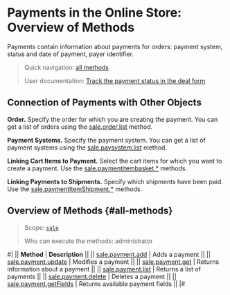 # Payments in the Online Store: Overview of Methods

Payments contain information about payments for orders: payment system, status and date of payment, payer identifier.

> Quick navigation: [all methods](#all-methods)
> 
> User documentation: [Track the payment status in the deal form](https://helpdesk.bitrix24.com/open/18367058/)

## Connection of Payments with Other Objects

**Order.** Specify the order for which you are creating the payment. You can get a list of orders using the [sale.order.list](../order/sale-order-list.md) method.

**Payment Systems.** Specify the payment system. You can get a list of payment systems using the [sale.paysystem.list](../../pay-system/sale-pay-system-list.md) method.

**Linking Cart Items to Payment.** Select the cart items for which you want to create a payment. Use the [sale.paymentitembasket.*](../payment-item-basket/index.md) methods.

**Linking Payments to Shipments.** Specify which shipments have been paid. Use the [sale.paymentItemShipment.*](../payment-item-shipment/index.md) methods.

## Overview of Methods {#all-methods}

> Scope: [`sale`](../../scopes/permissions.md)
>
> Who can execute the methods: administrator

#| 
|| **Method** | **Description** ||
|| [sale.payment.add](./sale-payment-add.md) | Adds a payment ||
|| [sale.payment.update](./sale-payment-update.md) | Modifies a payment ||
|| [sale.payment.get](./sale-payment-get.md) | Returns information about a payment ||
|| [sale.payment.list](./sale-payment-list.md) | Returns a list of payments ||
|| [sale.payment.delete](./sale-payment-delete.md) | Deletes a payment ||
|| [sale.payment.getFields](./sale-payment-get-fields.md) | Returns available payment fields ||
|#